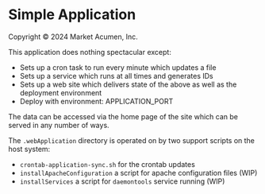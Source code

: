 # Simple Application

Copyright &copy; 2024 Market Acumen, Inc.

This application does nothing spectacular except:

- Sets up a cron task to run every minute which updates a file
- Sets up a service which runs at all times and generates IDs
- Sets up a web site which delivers state of the above as well as the deployment environment
- Deploy with environment: APPLICATION_PORT

The data can be accessed via the home page of the site which can be served in any number of ways.

The `.webApplication` directory is operated on by two support scripts on the host system:

- `crontab-application-sync.sh` for the crontab updates
- `installApacheConfiguration` a script for apache configuration files (WIP)
- `installServices` a script for `daemontools` service running (WIP)
